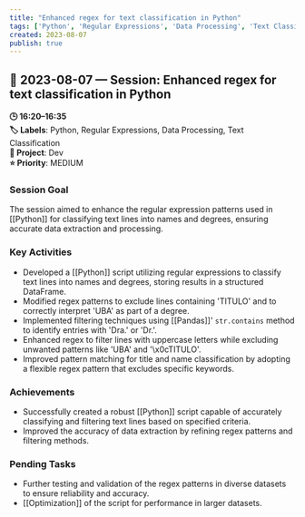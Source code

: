 ```yaml
---
title: "Enhanced regex for text classification in Python"
tags: ['Python', 'Regular Expressions', 'Data Processing', 'Text Classification']
created: 2023-08-07
publish: true
---
```


## 📅 2023-08-07 — Session: Enhanced regex for text classification in Python

**🕒 16:20–16:35**  
**🏷️ Labels**: Python, Regular Expressions, Data Processing, Text Classification  
**📂 Project**: Dev  
**⭐ Priority**: MEDIUM  


### Session Goal
The session aimed to enhance the regular expression patterns used in [[Python]] for classifying text lines into names and degrees, ensuring accurate data extraction and processing.

### Key Activities
- Developed a [[Python]] script utilizing regular expressions to classify text lines into names and degrees, storing results in a structured DataFrame.
- Modified regex patterns to exclude lines containing 'TITULO' and to correctly interpret 'UBA' as part of a degree.
- Implemented filtering techniques using [[Pandas]]' `str.contains` method to identify entries with 'Dra.' or 'Dr.'.
- Enhanced regex to filter lines with uppercase letters while excluding unwanted patterns like 'UBA' and '\x0cTITULO'.
- Improved pattern matching for title and name classification by adopting a flexible regex pattern that excludes specific keywords.

### Achievements
- Successfully created a robust [[Python]] script capable of accurately classifying and filtering text lines based on specified criteria.
- Improved the accuracy of data extraction by refining regex patterns and filtering methods.

### Pending Tasks
- Further testing and validation of the regex patterns in diverse datasets to ensure reliability and accuracy.
- [[Optimization]] of the script for performance in larger datasets.
